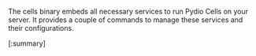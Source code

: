 The cells binary embeds all necessary services to run Pydio Cells on your server. It provides a couple of commands to 
manage these services and their configurations.

[:summary]

